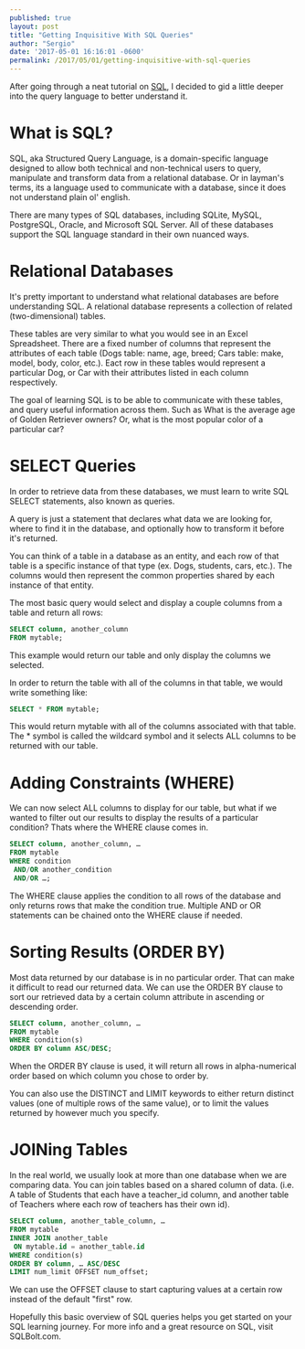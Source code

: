 ```yaml
---
published: true
layout: post
title: "Getting Inquisitive With SQL Queries"
author: "Sergio"
date: '2017-05-01 16:16:01 -0600'
permalink: /2017/05/01/getting-inquisitive-with-sql-queries
---
```


After going through a neat tutorial on [SQL](https://sqlbolt.com/), I decided to gid a little deeper into the query language to better understand it.

# [](#header-3)What is SQL?

SQL, aka Structured Query Language, is a domain-specific language designed to allow both technical and non-technical users to query, manipulate and transform data from a relational database. Or in layman's terms, its a language used to communicate with a database, since it does not understand plain ol' english.

There are many types of SQL databases, including SQLite, MySQL, PostgreSQL, Oracle, and Microsoft SQL Server. All of these databases support the SQL language standard in their own nuanced ways.

# [](#header-2)Relational Databases

It's pretty important to understand what relational databases are before understanding SQL. A relational database represents a collection of related (two-dimensional) tables.

These tables are very similar to what you would see in an Excel Spreadsheet. There are a fixed number of columns that represent the attributes of each table (Dogs table: name, age, breed; Cars table: make, model, body, color, etc.). Eact row in these tables would represent a particular Dog, or Car with their attributes listed in each column respectively.

The goal of learning SQL is to be able to communicate with these tables, and query useful information across them. Such as What is the average age of Golden Retriever owners? Or, what is the most popular color of a particular car?

# [](#header-2)SELECT Queries

In order to retrieve data from these databases, we must learn to write SQL SELECT statements, also known as queries.

A query is just a statement that declares what data we are looking for, where to find it in the database, and optionally how to transform it before it's returned.

You can think of a table in a database as an entity, and each row of that table is a specific instance of that type (ex. Dogs, students, cars, etc.). The columns would then represent the common properties shared by each instance of that entity.

The most basic query would select and display a couple columns from a table and return all rows:

```sql
SELECT column, another_column
FROM mytable;
```

This example would return our table and only display the columns we selected.

In order to return the table with all of the columns in that table, we would write something like:

```sql
SELECT * FROM mytable;
```

This would return mytable with all of the columns associated with that table. The * symbol is called the wildcard symbol and it selects ALL columns to be returned with our table.

# [](#header-2)Adding Constraints (WHERE)

We can now select ALL columns to display for our table, but what if we wanted to filter out our results to display the results of a particular condition? Thats where the WHERE clause comes in.

```sql
SELECT column, another_column, …
FROM mytable
WHERE condition
 AND/OR another_condition
 AND/OR …;
 ```

The WHERE clause applies the condition to all rows of the database and only returns rows that make the condition true. Multiple AND or OR statements can be chained onto the WHERE clause if needed.

# [](#header-2)Sorting Results (ORDER BY)

Most data returned by our database is in no particular order. That can make it difficult to read our returned data. We can use the ORDER BY clause to sort our retrieved data by a certain column attribute in ascending or descending order.

```sql
SELECT column, another_column, …
FROM mytable
WHERE condition(s)
ORDER BY column ASC/DESC;
```

When the ORDER BY clause is used, it will return all rows in alpha-numerical order based on which column you chose to order by.

You can also use the DISTINCT and LIMIT keywords to either return distinct values (one of multiple rows of the same value), or to limit the values returned by however much you specify.

# [](#header-2)JOINing Tables

In the real world, we usually look at more than one database when we are comparing data. You can join tables based on a shared column of data. (i.e. A table of Students that each have a teacher_id column, and another table of Teachers where each row of teachers has their own id).

```sql
SELECT column, another_table_column, …
FROM mytable
INNER JOIN another_table
 ON mytable.id = another_table.id
WHERE condition(s)
ORDER BY column, … ASC/DESC
LIMIT num_limit OFFSET num_offset;
```

We can use the OFFSET clause to start capturing values at a certain row instead of the default "first" row.

Hopefully this basic overview of SQL queries helps you get started on your SQL learning journey. For more info and a great resource on SQL, visit SQLBolt.com.
